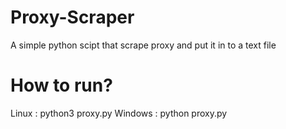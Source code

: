 # Proxy-Scraper
A simple python scipt that scrape proxy and put it in to a text file
# How to run?
Linux : python3 proxy.py
Windows : python proxy.py
